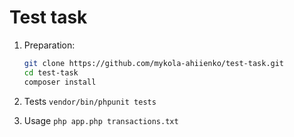 # Test task

1. Preparation:

   ```bash
   git clone https://github.com/mykola-ahiienko/test-task.git
   cd test-task
   composer install
2. Tests
   ```vendor/bin/phpunit tests```
3.  Usage ```php app.php transactions.txt```
